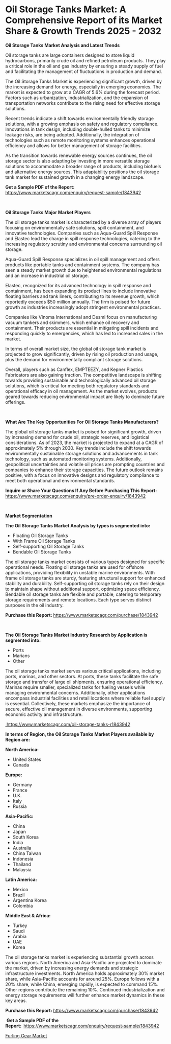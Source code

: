 <p><h1>Oil Storage Tanks Market: A Comprehensive Report of its Market Share & Growth Trends 2025 - 2032</h1></p><p><strong>Oil Storage Tanks Market Analysis and Latest Trends</strong></p>
<p><p>Oil storage tanks are large containers designed to store liquid hydrocarbons, primarily crude oil and refined petroleum products. They play a critical role in the oil and gas industry by ensuring a steady supply of fuel and facilitating the management of fluctuations in production and demand. </p><p>The Oil Storage Tanks Market is experiencing significant growth, driven by the increasing demand for energy, especially in emerging economies. The market is expected to grow at a CAGR of 5.6% during the forecast period. Factors such as urbanization, industrialization, and the expansion of transportation networks contribute to the rising need for effective storage solutions. </p><p>Recent trends indicate a shift towards environmentally friendly storage solutions, with a growing emphasis on safety and regulatory compliance. Innovations in tank design, including double-hulled tanks to minimize leakage risks, are being adopted. Additionally, the integration of technologies such as remote monitoring systems enhances operational efficiency and allows for better management of storage facilities. </p><p>As the transition towards renewable energy sources continues, the oil storage sector is also adapting by investing in more versatile storage solutions to accommodate a broader range of products, including biofuels and alternative energy sources. This adaptability positions the oil storage tank market for sustained growth in a changing energy landscape.</p></p>
<p><strong>Get a Sample PDF of the Report:&nbsp;</strong> <a href="https://www.marketscagr.com/enquiry/request-sample/1843942?utm_campaign=1889&utm_medium=2&utm_source=Github&utm_content=ia&utm_term=18022025&utm_id=oil-storage-tanks">https://www.marketscagr.com/enquiry/request-sample/1843942</a></p>
<p>&nbsp;</p>
<p><strong>Oil Storage Tanks Major Market Players</strong></p>
<p><p>The oil storage tanks market is characterized by a diverse array of players focusing on environmentally safe solutions, spill containment, and innovative technologies. Companies such as Aqua-Guard Spill Response and Elastec lead the charge in spill response technologies, catering to the increasing regulatory scrutiny and environmental concerns surrounding oil storage.</p><p>Aqua-Guard Spill Response specializes in oil spill management and offers products like portable tanks and containment systems. The company has seen a steady market growth due to heightened environmental regulations and an increase in industrial oil storage.</p><p>Elastec, recognized for its advanced technology in spill response and containment, has been expanding its product lines to include innovative floating barriers and tank liners, contributing to its revenue growth, which reportedly exceeds $50 million annually. The firm is poised for future growth as industries increasingly adopt stringent environmental practices.</p><p>Companies like Vinoma International and Desmi focus on manufacturing vacuum tankers and skimmers, which enhance oil recovery and containment. Their products are essential in mitigating spill incidents and responding quickly to emergencies, which has led to increased sales in the market.</p><p>In terms of overall market size, the global oil storage tank market is projected to grow significantly, driven by rising oil production and usage, plus the demand for environmentally compliant storage solutions. </p><p>Overall, players such as Canflex, EMPTEEZY, and Kepner Plastics Fabricators are also gaining traction. The competitive landscape is shifting towards providing sustainable and technologically advanced oil storage solutions, which is critical for meeting both regulatory standards and operational efficacy in oil management. As the market evolves, products geared towards reducing environmental impact are likely to dominate future offerings.</p></p>
<p>&nbsp;</p>
<p><strong>What Are The Key Opportunities For Oil Storage Tanks Manufacturers?</strong></p>
<p><p>The global oil storage tanks market is poised for significant growth, driven by increasing demand for crude oil, strategic reserves, and logistical considerations. As of 2023, the market is projected to expand at a CAGR of approximately 5% through 2030. Key trends include the shift towards environmentally sustainable storage solutions and advancements in tank technology, such as automated monitoring systems. Additionally, geopolitical uncertainties and volatile oil prices are prompting countries and companies to enhance their storage capacities. The future outlook remains positive, with a focus on innovative designs and regulatory compliance to meet both operational and environmental standards.</p></p>
<p><strong>Inquire or Share Your Questions If Any Before Purchasing This Report:</strong> <a href="https://www.marketscagr.com/enquiry/pre-order-enquiry/1843942?utm_campaign=1889&utm_medium=2&utm_source=Github&utm_content=ia&utm_term=18022025&utm_id=oil-storage-tanks">https://www.marketscagr.com/enquiry/pre-order-enquiry/1843942</a></p>
<p>&nbsp;</p>
<p><strong>Market Segmentation</strong></p>
<p><strong>The Oil Storage Tanks Market Analysis by types is segmented into:</strong></p>
<p><ul><li>Floating Oil Storage Tanks</li><li>With Frame Oil Storage Tanks</li><li>Self-supporting Oil Storage Tanks</li><li>Bendable Oil Storage Tanks</li></ul></p>
<p><p>The oil storage tanks market consists of various types designed for specific operational needs. Floating oil storage tanks are used for offshore applications, providing flexibility in unstable marine environments. With frame oil storage tanks are sturdy, featuring structural support for enhanced stability and durability. Self-supporting oil storage tanks rely on their design to maintain shape without additional support, optimizing space efficiency. Bendable oil storage tanks are flexible and portable, catering to temporary storage requirements and remote locations. Each type serves distinct purposes in the oil industry.</p></p>
<p><strong>Purchase this Report:&nbsp;</strong><a href="https://www.marketscagr.com/purchase/1843942?utm_campaign=1889&utm_medium=2&utm_source=Github&utm_content=ia&utm_term=18022025&utm_id=oil-storage-tanks">https://www.marketscagr.com/purchase/1843942</a></p>
<p>&nbsp;</p>
<p><strong>The Oil Storage Tanks Market Industry Research by Application is segmented into:</strong></p>
<p><ul><li>Ports</li><li>Marians</li><li>Other</li></ul></p>
<p><p>The oil storage tanks market serves various critical applications, including ports, marinas, and other sectors. At ports, these tanks facilitate the safe storage and transfer of large oil shipments, ensuring operational efficiency. Marinas require smaller, specialized tanks for fueling vessels while managing environmental concerns. Additionally, other applications encompass industrial facilities and retail locations where reliable fuel supply is essential. Collectively, these markets emphasize the importance of secure, effective oil management in diverse environments, supporting economic activity and infrastructure.</p></p>
<p><a href="https://www.marketscagr.com/oil-storage-tanks-r1843942?utm_campaign=1889&utm_medium=2&utm_source=Github&utm_content=ia&utm_term=18022025&utm_id=oil-storage-tanks">&nbsp;https://www.marketscagr.com/oil-storage-tanks-r1843942</a></p>
<p><strong>In terms of Region, the Oil Storage Tanks Market Players available by Region are:</strong></p>
<p>
    <p> <strong> North America: </strong>
        <ul>
            <li>United States</li>
            <li>Canada</li>
        </ul>
        </p> 
    <p> <strong> Europe: </strong>
        <ul>
            <li>Germany</li>
            <li>France</li>
            <li>U.K.</li>
            <li>Italy</li>
            <li>Russia</li>
        </ul>
        </p> 
    <p> <strong> Asia-Pacific: </strong>
        <ul>
            <li>China</li>
            <li>Japan</li>
            <li>South Korea</li>
            <li>India</li>
            <li>Australia</li>
            <li>China Taiwan</li>
            <li>Indonesia</li>
            <li>Thailand</li>
            <li>Malaysia</li>
        </ul>
        </p> 
    <p> <strong> Latin America: </strong>
        <ul>
            <li>Mexico</li>
            <li>Brazil</li>
            <li>Argentina Korea</li>
            <li>Colombia</li>
        </ul>
        </p> 
    <p> <strong> Middle East & Africa: </strong>
        <ul>
            <li>Turkey</li>
            <li>Saudi</li>
            <li>Arabia</li>
            <li>UAE</li>
            <li>Korea</li>
        </ul>
    </p>
    </p>
<p><p>The oil storage tanks market is experiencing substantial growth across various regions. North America and Asia-Pacific are projected to dominate the market, driven by increasing energy demands and strategic infrastructure investments. North America holds approximately 30% market share, while Asia-Pacific accounts for around 25%. Europe follows with a 20% share, while China, emerging rapidly, is expected to command 15%. Other regions contribute the remaining 10%. Continued industrialization and energy storage requirements will further enhance market dynamics in these key areas.</p></p>
<p><strong>Purchase this Report: </strong><a href="https://www.marketscagr.com/purchase/1843942?utm_campaign=1889&utm_medium=2&utm_source=Github&utm_content=ia&utm_term=18022025&utm_id=oil-storage-tanks">https://www.marketscagr.com/purchase/1843942</a></p>
<p>&nbsp;<strong>Get a Sample PDF of the Report:&nbsp;&nbsp;</strong><a href="https://www.marketscagr.com/enquiry/request-sample/1843942?utm_campaign=1889&utm_medium=2&utm_source=Github&utm_content=ia&utm_term=18022025&utm_id=oil-storage-tanks">https://www.marketscagr.com/enquiry/request-sample/1843942</a></p>
<p><strong></strong></p>
<p><p><a href="https://github.com/globismark/Market-Research-Report-List-6/blob/main/furling-gear-market.md?utm_campaign=1889&utm_medium=2&utm_source=Github&utm_content=ia&utm_term=18022025&utm_id=oil-storage-tanks">Furling Gear Market</a></p></p>